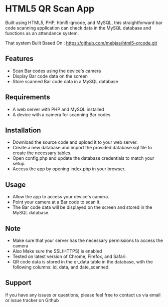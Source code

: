 # HTML5 QR Scan App

Built using HTML5, PHP, html5-qrcode, and MySQL, this straightforward bar code scanning application can check data in the MySQL database and functions as an attendance system.

That system Built Based On : https://github.com/mebjas/html5-qrcode.git

## Features
- Scan Bar codes using the device's camera
- Display Bar code data on the screen
- Store scanned Bar code data in a MySQL database

## Requirements
- A web server with PHP and MySQL installed
- A device with a camera for scanning Bar codes

## Installation
- Download the source code and upload it to your web server.
- Create a new database and import the provided database.sql file to create the necessary tables.
- Open config.php and update the database credentials to match your setup.
- Access the app by opening index.php in your browser.

## Usage
- Allow the app to access your device's camera.
- Point your camera at a Bar code to scan it.
- The Bar code data will be displayed on the screen and stored in the MySQL database.

## Note
- Make sure that your server has the necessary permissions to access the camera
- Also Make sure the SSL(HTTPS) is enabled
- Tested on latest version of Chrome, Firefox, and Safari.
- QR code data is stored in the qr_data table in the database, with the following columns: id, data, and date_scanned.

## Support
If you have any issues or questions, please feel free to contact us via email or issue tracker on Github
